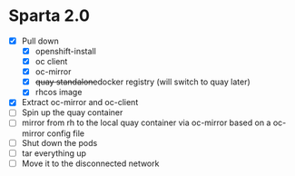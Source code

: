 # Sparta 2.0

* [x] Pull down
    * [x] openshift-install
    * [x] oc client
    * [x] oc-mirror
    * [x] <s>quay standalone</s>docker registry (will switch to quay later)
    * [x] rhcos image
* [x] Extract oc-mirror and oc-client
* [ ] Spin up the quay container
* [ ] mirror from rh to the local quay container via oc-mirror based on a oc-mirror config file
* [ ] Shut down the pods
* [ ] tar everything up
* [ ] Move it to the disconnected network
